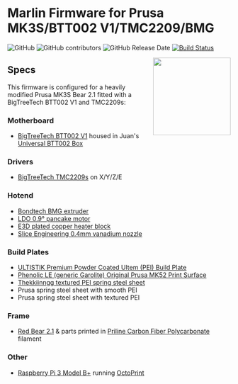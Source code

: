# Marlin Firmware for Prusa MK3S/BTT002 V1/TMC2209/BMG

![GitHub](https://img.shields.io/github/license/marlinfirmware/marlin.svg)
![GitHub contributors](https://img.shields.io/github/contributors/marlinfirmware/marlin.svg)
![GitHub Release Date](https://img.shields.io/github/release-date/marlinfirmware/marlin.svg)
[![Build Status](https://github.com/MarlinFirmware/Marlin/workflows/CI/badge.svg?branch=bugfix-2.0.x)](https://github.com/MarlinFirmware/Marlin/actions)

<img align="right" width=175 src="buildroot/share/pixmaps/logo/marlin-250.png" />

## Specs

This firmware is configured for a heavily modified Prusa MK3S Bear 2.1 fitted with a BigTreeTech BTT002 V1 and TMC2209s:

### Motherboard
* [BigTreeTech BTT002 V1](https://www.biqu.equipment/products/bigtreetech-btt002-v1-0-32-bit-motherboard-with-tmc2209-driver-3d-printer-parts-for-i3-mk3) housed in Juan's [Universal BTT002 Box](https://www.thingiverse.com/thing:4231370)

### Drivers
* [BigTreeTech TMC2209s](https://www.biqu.equipment/products/bigtreetech-tmc2209-stepper-motor-driver-for-3d-printer-board-vs-tmc2208) on X/Y/Z/E

### Hotend
 * [Bondtech BMG extruder](https://www.bondtech.se/en/product/prusa-i3-mk3s-extruder-upgrade/)
 * [LDO 0.9° pancake motor](https://ldomotors.manufacturer.globalsources.com/si/6008840349362/pdtl/Stepping-motor/1156769667/Nmea17-0.9-degree-hybrid-stepper-motor.htm)
 * [E3D plated copper heater block](https://e3d-online.com/v6-plated-copper-heater-block)
 * [Slice Engineering 0.4mm vanadium nozzle](https://www.sliceengineering.com/shop/vanadium-nozzle)

### Build Plates
  * [ULTISTIK Premium Powder Coated Ultem (PEI) Build Plate](https://www.filamentone.com/collections/ultistik-flexplate/products/ultistik-premium-powder-coated-ultem-pei-build-plate-254-x-241-prusa-mk3-mk3s)
  * [Phenolic LE (generic Garolite) Original Prusa MK52 Print Surface](https://www.etsy.com/listing/669225246/)
  * [Thekkiinngg textured PEI spring steel sheet](https://www.amazon.com/dp/B07V1JYJS2/)
  * Prusa spring steel sheet with smooth PEI
  * Prusa spring steel sheet with textured PEI

### Frame
* [Red Bear 2.1](https://github.com/gregsaun/prusa_i3_bear_upgrade) & parts printed in [Priline Carbon Fiber Polycarbonate](https://www.amazon.com/dp/B074DS3986/) filament

### Other
* [Raspberry Pi 3 Model B+](https://www.raspberrypi.org/products/raspberry-pi-3-model-b-plus/) running [OctoPrint](https://octoprint.org/)
